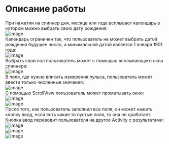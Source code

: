 # Описание работы
При нажатии на спиннер дня, месяца или года всплывает календарь в котором можно выбрать свою дату рождения:  
![image](https://user-images.githubusercontent.com/70998859/139589743-640862df-5849-4b48-9093-863b80e3c982.png)  
Календарь ограничен так, что пользователь не может выбрать датой рождения будущее число, а минимальной датой является 1 января 1901 года:  
![image](https://user-images.githubusercontent.com/70998859/139589845-fed7c4fd-30b6-45fe-a204-337a723787b1.png)  
Выбрать свой пол пользователь может с помощью всплывающего окна спиннера:  
![image](https://user-images.githubusercontent.com/70998859/139589865-e6056b83-230b-42bb-b482-f5044bc004bd.png)  
В поля, где нужно вписать измерения пульса, пользователь может ввести только численные значения:  
![image](https://user-images.githubusercontent.com/70998859/139589894-54faafa1-f7db-466d-a1e6-87dde536b477.png)  
С помощью ScrollView пользователь может проматывать окно:  
![image](https://user-images.githubusercontent.com/70998859/139589640-96836396-8484-439a-9f4d-6968a39979d7.png)  
![image](https://user-images.githubusercontent.com/70998859/139589687-7c97ddae-7632-4a8e-a122-e6605b55a754.png)  
После того, как пользователь заполнил все поля, он может нажать кнопку ввод, если есть какие то пустые поля, то она не сработает.  
Кнопка ввод переводит пользователя на другое Activity с результатами:  
![image](https://user-images.githubusercontent.com/70998859/139589977-2f10c0a6-e412-403e-bc3e-3163b6f5fe11.png)  
![image](https://user-images.githubusercontent.com/70998859/139589988-3adc7d63-7b52-4c2e-b413-181d5eb29257.png)  
![image](https://user-images.githubusercontent.com/70998859/139589995-4c9b1739-06d2-4f26-b1b1-9c7b55246b19.png)  
